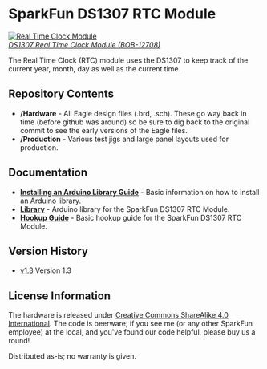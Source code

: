 SparkFun DS1307 RTC Module
==================

[![Real Time Clock Module](https://cdn.sparkfun.com//assets/parts/9/4/5/4/12708-01.jpg)  
*DS1307 Real Time Clock Module (BOB-12708)*](https://www.sparkfun.com/products/12708)

The Real Time Clock (RTC) module uses the DS1307 to keep track of the current year, month, day as well as the current time.

Repository Contents
-------------------
* **/Hardware** - All Eagle design files (.brd, .sch). These go way back in time (before github was around) so be sure to dig back to the original commit to see the early versions of the Eagle files.
* **/Production** - Various test jigs and large panel layouts used for production.


Documentation
--------------
* **[Installing an Arduino Library Guide](https://learn.sparkfun.com/tutorials/installing-an-arduino-library)** - Basic information on how to install an Arduino library.
* **[Library](https://github.com/sparkfun/SparkFun_DS1307_RTC_Arduino_Library)** - Arduino library for the SparkFun DS1307 RTC Module.
* **[Hookup Guide](https://learn.sparkfun.com/tutorials/real-time-clock-module-hookup-guide)** - Basic hookup guide for the SparkFun DS1307 RTC Module.

Version History
---------------
* [v1.3](https://www.sparkfun.com/products/retired/99) Version 1.3

License Information
-------------------

The hardware is released under [Creative Commons ShareAlike 4.0 International](https://creativecommons.org/licenses/by-sa/4.0/).
The code is beerware; if you see me (or any other SparkFun employee) at the local, and you've found our code helpful, please buy us a round!

Distributed as-is; no warranty is given.

